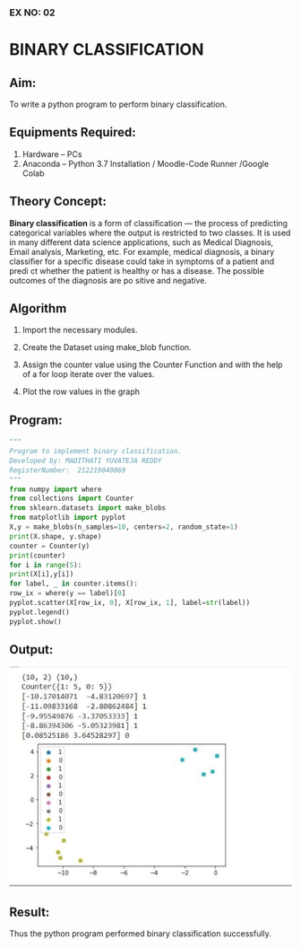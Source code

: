 ### EX NO: 02

# BINARY CLASSIFICATION
## Aim:
To write a python program to perform binary classification.

## Equipments Required:
1. Hardware – PCs
2. Anaconda – Python 3.7 Installation / Moodle-Code Runner /Google Colab

## Theory Concept:
**Binary classification** is a form of classification — the process of predicting categorical
variables where the output is restricted to two classes. It is used in many different data science
applications, such as Medical Diagnosis, Email analysis, Marketing, etc. For example, medical
diagnosis, a binary classifier for a specific disease could take in symptoms of a patient and predi
ct whether the patient is healthy or has a disease. The possible outcomes of the diagnosis are po
sitive and negative.

## Algorithm
1. Import the necessary modules.

2. Create the Dataset using make_blob function.
3. Assign the counter value using the Counter Function and with the help of a for loop
iterate over the values.
4. Plot the row values in the graph

## Program:
```python
"""
Program to implement binary classification.
Developed by: MADITHATI YUVATEJA REDDY
RegisterNumber:  212219040069
"""
from numpy import where
from collections import Counter
from sklearn.datasets import make_blobs
from matplotlib import pyplot
X,y = make_blobs(n_samples=10, centers=2, random_state=1)
print(X.shape, y.shape)
counter = Counter(y)
print(counter)
for i in range(5):
print(X[i],y[i])
for label, _ in counter.items():
row_ix = where(y == label)[0]
pyplot.scatter(X[row_ix, 0], X[row_ix, 1], label=str(label))
pyplot.legend()
pyplot.show()
```

## Output:
![binary classification plot](output.jpg)


## Result:
Thus the python program performed binary classification successfully.
